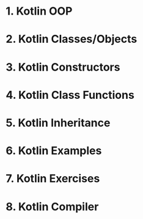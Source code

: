 # 1. Kotlin OOP

# 2. Kotlin Classes/Objects

# 3. Kotlin Constructors

# 4. Kotlin Class Functions

# 5. Kotlin Inheritance

# 6. Kotlin Examples

# 7. Kotlin Exercises

# 8. Kotlin Compiler
